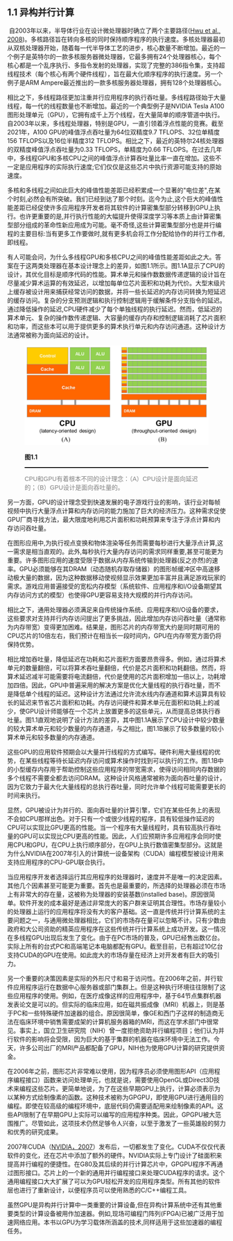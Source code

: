 ## 1.1 异构并行计算

​	自2003年以来，半导体行业在设计微处理器时确立了两个主要路径([Hwu et al., 2008](https://www.researchgate.net/publication/260711393_Computer_Architecture_and_Amdahl's_Law))。多核路径旨在转向多核的同时保持顺序程序的执行速度。多核处理器最初从双核处理器开始，随着每一代半导体工艺的进步，核心数量不断增加。最近的一个例子是英特尔的一款多核服务器微处理器，它最多拥有24个处理器核心，每个核心都是一个乱序执行、多指令发射的处理器，实现了完整的386指令集，支持超线程技术（每个核心有两个硬件线程），旨在最大化顺序程序的执行速度。另一个例子是ARM Ampere最近推出的一款多核服务器处理器，拥有128个处理器核心。

​	相比之下，多线程路径更加注重并行应用程序的执行吞吐量。多线程路径始于大量线程，每一代的线程数量也不断增加。最近的一个典型例子是NVIDIA Tesla A100图形处理单元（GPU），它拥有成千上万个线程，在大量简单的顺序管道中执行。自2003年以来，多线程处理器，特别是GPU，一直引领着浮点性能的竞赛。截至2021年，A100 GPU的峰值浮点吞吐量为64位双精度9.7 TFLOPS、32位单精度156 TFLOPS以及16位半精度312 TFLOPS。相比之下，最近的英特尔24核处理器的双精度峰值浮点吞吐量为0.33 TFLOPS，单精度为0.66 TFLOPS。在过去几年中，多线程GPU和多核CPU之间的峰值浮点计算吞吐量比率一直在增加。这些不一定是应用程序的实际执行速度;它们仅仅是这些芯片中执行资源可能支持的原始速度。

​	多核和多线程之间如此巨大的峰值性能差距已经积累成一个显著的"电位差",在某个时刻,必然会有所突破。我们已经到达了那个时刻。迄今为止,这个巨大的峰值性能差距已经促使许多应用程序开发者将其软件的计算密集型部分转移到GPU上执行。也许更重要的是,并行执行性能的大幅提升使得深度学习等本质上由计算密集型部分组成的革命性新应用成为可能。毫不奇怪,这些计算密集型部分也是并行编程的主要目标:当有更多工作要做时,就有更多机会将工作分配给协作的并行工作者,即线程。

​	有人可能会问，为什么多线程GPU和多核CPU之间的峰值性能差距如此之大。答案在于这两类处理器在基本设计理念上的差异，如图1.1所示。图1.1A显示了CPU的设计，其优化目标是顺序代码的性能。算术单元和操作数数据传递逻辑的设计旨在尽量减少算术运算的有效延迟，以增加每单位芯片面积和功耗为代价。大型末级片上缓存被设计用来捕获经常访问的数据，并将一些长延迟的内存访问转换为短延迟的缓存访问。复杂的分支预测逻辑和执行控制逻辑用于缓解条件分支指令的延迟。通过降低操作的延迟,CPU硬件减少了每个单独线程的执行延迟。然而，低延迟的算术单元、复杂的操作数传递逻辑、大容量的缓存内存和控制逻辑消耗了芯片面积和功率，而这些本可以用于提供更多的算术执行单元和内存访问通道。这种设计方法通常被称为面向延迟的设计。

<figure>
    <style>
     hr {
         border: none;
         height: 2px;
         background-color: black;
         margin: 5px auto;
     }
	</style>
    <img src="..\pic\chapter1\fig1.1.png" alt="图1.1">
    <figcaption>
        <p style="font-weight: bold;">
        图1.1
        </p>
       	<hr style="border: none; height: 2px; background-color: black; margin: 5px auto;">
        <p style="font-family: 'Arial', 'Helvetica', sans-serif;color: #808080">
            CPU和GPU有着根本不同的设计理念：（A）CPU设计是面向延迟的；（B）GPU设计是面向吞吐量的。
        </p>
    </figcaption>
</figure>
  另一方面，GPU的设计理念受到快速发展的电子游戏行业的影响，该行业对每帧视频中执行大量浮点计算和内存访问的能力施加了巨大的经济压力。这种需求促使GPU厂商寻找方法，最大限度地利用芯片面积和功耗预算来专注于浮点计算和内存访问吞吐量。

在图形应用中,为执行视点变换和物体渲染等任务而需要每秒进行大量浮点计算,这一需求是相当直观的。此外,每秒执行大量内存访问的需求同样重要,甚至可能更为重要。许多图形应用的速度受限于数据从内存系统传输到处理器(反之亦然)的速率。GPU必须能够在其DRAM（动态随机存取存储器）的图形帧缓冲区中高速移动极大量的数据，因为这种数据移动使视频显示效果更加丰富并且满足游戏玩家的需求。游戏应用普遍接受的宽松内存模型（系统软件、应用程序和I/O设备期望其内存访问方式的模型）也使得GPU更容易支持大规模的并行内存访问。

相比之下，通用处理器必须满足来自传统操作系统、应用程序和I/O设备的要求，这些要求对支持并行内存访问提出了更多挑战，因此增加内存访问吞吐量（通常称为内存带宽）变得更加困难。结果是，图形芯片的内存带宽大约是同时期可用的CPU芯片的10倍左右，我们预计在相当长一段时间内，GPU在内存带宽方面仍将保持优势。

相比增加吞吐量，降低延迟在功耗和芯片面积方面要昂贵得多。例如，通过将算术单元的数量翻倍，可以将算术吞吐量翻倍，代价是芯片面积和功耗翻倍。然而，将算术延迟减半可能需要将电流翻倍，代价是使用的芯片面积增加一倍以上，功耗增加四倍。因此，GPU中普遍采用的解决方案是优化大量线程的执行吞吐量，而不是降低单个线程的延迟。这种设计方法通过允许流水线内存通道和算术运算具有较长的延迟来节省芯片面积和功耗。内存访问硬件和算术单元在面积和功耗上的减少，使GPU设计师能够在一个芯片上放置更多的这些单元，从而提高总体执行吞吐量。图1.1直观地说明了设计方法的差异，其中图1.1A展示了CPU设计中较少数量的较大算术单元和较少数量的内存通道，与之相比，图1.1B展示了较多数量的较小算术单元和较多数量的内存通道。

这些GPU的应用软件预期会以大量并行线程的方式编写。硬件利用大量线程的优势，在某些线程等待长延迟内存访问或算术操作时找到可以执行的工作。图1.1B中的小型缓存内存用于帮助控制这些应用程序的带宽需求，使得访问相同内存数据的多个线程不需要全都去访问DRAM。这种设计风格通常被称为面向吞吐量的设计，因为它致力于最大化大量线程的总执行吞吐量，同时允许单个线程可能需要更长的时间来执行。

显然，GPU被设计为并行的、面向吞吐量的计算引擎，它们在某些任务上的表现不会如CPU那样出色。对于只有一个或很少线程的程序，具有较低操作延迟的CPU可以实现比GPU更高的性能。当一个程序有大量线程时，具有较高执行吞吐量的GPU可以实现比CPU更高的性能。因此，人们应预期许多应用程序会同时使用CPU和GPU，在CPU上执行顺序部分，在GPU上执行数值密集型部分。这就是为什么NVIDIA在2007年引入的计算统一设备架构（CUDA）编程模型被设计用来支持应用程序的CPU-GPU联合执行。

当应用程序开发者选择运行其应用程序的处理器时，速度并不是唯一的决定因素。其他几个因素甚至可能更为重要。首先也是最重要的，所选择的处理器必须在市场上有非常大的存在量，这被称为处理器的安装基数(installed base)。原因很简单。软件开发的成本最好是通过非常庞大的客户群来证明其合理性。市场存量较小的处理器上运行的应用程序将没有大的客户基础。这一直是传统并行计算系统的主要问题之一，与通用微处理器相比，它们的市场存在量可以忽略不计。只有少数由政府和大公司资助的精英应用程序在这些传统并行计算系统上成功开发。这一情况在多线程GPU出现后发生了变化。由于在PC市场的普及，GPU已经售出数亿台。实际上所有的台式PC和高端笔记本电脑都配有GPU。截至目前，已有超过10亿台支持CUDA的GPU在使用。如此庞大的市场存量在经济上对开发者有巨大的吸引力。

另一个重要的决策因素是实际的外形尺寸和易于访问性。在2006年之前，并行软件应用程序运行在数据中心服务器或部门集群上。但是这种执行环境往往限制了这些应用程序的使用。例如，在医疗成像这样的应用程序中，基于64节点集群机器发表论文是可以的。但实际的临床应用，如在磁共振成像（MRI）机器上，则是基于PC和一些特殊硬件加速器的组合。原因很简单，像GE和西门子这样的制造商无法在临床环境中销售需要成架的计算机服务器箱的MRI，而这在学术部门中很常见。事实上，国立卫生研究院（NIH）曾一度拒绝资助并行编程项目；他们认为并行软件的影响将会受限，因为巨大的基于集群的机器在临床环境中无法工作。今天，许多公司出厂的MRI产品都配备了GPU，NIH也为使用GPU计算的研究提供资金。

在2006年之前，图形芯片非常难以使用，因为程序员必须使用图形API（应用程序编程接口）函数来访问处理单元，也就是说，需要使用OpenGL或Direct3D技术来编程这些芯片。更简单地说，为了在这些早期GPU上执行，计算必须表示为以某种方式绘制像素的函数。这种技术被称为GPGPU，即使用GPU进行通用目的编程。即使在较高级的编程环境中，底层代码仍需要适配用来绘制像素的API。这些API限制了在早期GPU上实际可以编写的应用程序种类。因此，GPGPU被大范围推广。尽管如此，这项技术仍然足够令人兴奋，以至于激发了一些英雄般的努力和优秀的研究成果。

2007年CUDA（[NVIDIA，2007](https://www.slideshare.net/slideshow/nvidia-cuda-programming-guide-10/10882167)）发布后，一切都发生了变化。CUDA不仅仅代表软件的变化，还在芯片中添加了额外的硬件。NVIDIA实际上专门设计了硅面积来提高并行编程的便捷性。在G80及其后续的并行计算芯片中，GPGPU程序不再通过图形接口。芯片上的一个新的通用并行编程接口来处理CUDA程序的请求。这个通用编程接口大大扩展了可以为GPU轻松开发的应用程序类型。所有其他的软件层也进行了重新设计，以便程序员可以使用熟悉的C/C++编程工具。

虽然GPU是异构并行计算中一类重要的计算设备,但在异构计算系统中还有其他重要类型的计算设备被用作加速器。例如,现场可编程门阵列(FPGA)已被广泛用于加速网络应用。本书以GPU为学习载体所涵盖的技术,同样适用于这些加速器的编程任务。